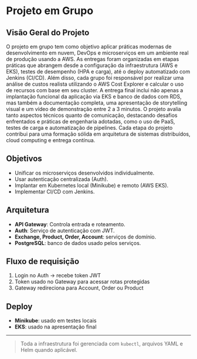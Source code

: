 # Projeto em Grupo


## Visão Geral do Projeto

O projeto em grupo tem como objetivo aplicar práticas modernas de desenvolvimento em nuvem, DevOps e microserviços em um ambiente real de produção usando a AWS. As entregas foram organizadas em etapas práticas que abrangem desde a configuração da infraestrutura (AWS e EKS), testes de desempenho (HPA e carga), até o deploy automatizado com Jenkins (CI/CD). Além disso, cada grupo foi responsável por realizar uma análise de custos realista utilizando o AWS Cost Explorer e calcular o uso de recursos com base em seu cluster. A entrega final inclui não apenas a implantação funcional da aplicação via EKS e banco de dados com RDS, mas também a documentação completa, uma apresentação de storytelling visual e um vídeo de demonstração entre 2 a 3 minutos. O projeto avalia tanto aspectos técnicos quanto de comunicação, destacando desafios enfrentados e práticas de engenharia adotadas, como o uso de PaaS, testes de carga e automatização de pipelines. Cada etapa do projeto contribui para uma formação sólida em arquitetura de sistemas distribuídos, cloud computing e entrega contínua.


## Objetivos

- Unificar os microserviços desenvolvidos individualmente.
- Usar autenticação centralizada (Auth).
- Implantar em Kubernetes local (Minikube) e remoto (AWS EKS).
- Implementar CI/CD com Jenkins.

## Arquitetura

- **API Gateway**: Controla entrada e roteamento.
- **Auth**: Serviço de autenticação com JWT.
- **Exchange, Product, Order, Account**: serviços de domínio.
- **PostgreSQL**: banco de dados usado pelos serviços.

## Fluxo de requisição

1. Login no Auth → recebe token JWT
2. Token usado no Gateway para acessar rotas protegidas
3. Gateway redireciona para Account, Order ou Product

## Deploy

- **Minikube**: usado em testes locais
- **EKS**: usado na apresentação final

---

> Toda a infraestrutura foi gerenciada com `kubectl`, arquivos YAML e Helm quando aplicável.